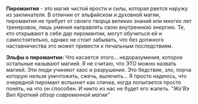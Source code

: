 **Пиромантия** - это магия чистой ярости и силы, которая рвется наружу из заклинателя. В отличии от эльфийском и духовной магии, пиромантия не требует от своего творца великих знаний или многих лет тренеровок, лишь умения направлять свою внутреннюю энергию. Те, кто открывают в себе дар пиромантии, могут обучиться ей и самостоятельно, однако не стоит забывать, что без должного наставничества это может привести к печальным последствиям. 

**Эльфы о пиромантии:**
	Что касается этого... недоразумения, которое остальные называют магией. Я не считаю, что ЭТО можно назвать магией. Эти люди учиняют хаос и разрушения. Это бедствие, зло, порча которую нельзя уничтожить, сжечь, вылечить... Я просто надеюсь, что очередной пиромант вспыхнет как спичка, когда попытается просто понять, на что он способен. И никто из нас не будет его жалеть.
*"Жа'Вэ Вил
Краткий обзор современной магии"*

